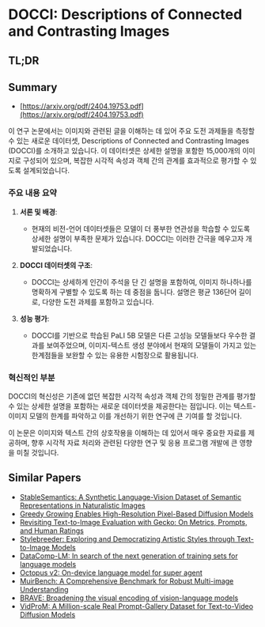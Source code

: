 # DOCCI: Descriptions of Connected and Contrasting Images
## TL;DR
## Summary
- [https://arxiv.org/pdf/2404.19753.pdf](https://arxiv.org/pdf/2404.19753.pdf)

이 연구 논문에서는 이미지와 관련된 글을 이해하는 데 있어 주요 도전 과제들을 측정할 수 있는 새로운 데이터셋, Descriptions of Connected and Contrasting Images (DOCCI)를 소개하고 있습니다. 이 데이터셋은 상세한 설명을 포함한 15,000개의 이미지로 구성되어 있으며, 복잡한 시각적 속성과 객체 간의 관계를 효과적으로 평가할 수 있도록 설계되었습니다.

### 주요 내용 요약

1. **서론 및 배경**:
   - 현재의 비전-언어 데이터셋들은 모델이 더 풍부한 연관성을 학습할 수 있도록 상세한 설명이 부족한 문제가 있습니다. DOCCI는 이러한 간극을 메우고자 개발되었습니다.

2. **DOCCI 데이터셋의 구조**:
   - DOCCI는 상세하게 인간이 주석을 단 긴 설명을 포함하여, 이미지 하나하나를 명확하게 구별할 수 있도록 하는 데 중점을 둡니다. 설명은 평균 136단어 길이로, 다양한 도전 과제를 포함하고 있습니다.

3. **성능 평가**:
   - DOCCI를 기반으로 학습된 PaLI 5B 모델은 다른 고성능 모델들보다 우수한 결과를 보여주었으며, 이미지-텍스트 생성 분야에서 현재의 모델들이 가지고 있는 한계점들을 보완할 수 있는 유용한 시험장으로 활용됩니다.

### 혁신적인 부분
DOCCI의 혁신성은 기존에 없던 복잡한 시각적 속성과 객체 간의 정밀한 관계를 평가할 수 있는 상세한 설명을 포함하는 새로운 데이터셋을 제공한다는 점입니다. 이는 텍스트-이미지 모델의 한계를 파악하고 이를 개선하기 위한 연구에 큰 기여를 할 것입니다.

이 논문은 이미지와 텍스트 간의 상호작용을 이해하는 데 있어서 매우 중요한 자료를 제공하며, 향후 시각적 자료 처리와 관련된 다양한 연구 및 응용 프로그램 개발에 큰 영향을 미칠 것입니다.

## Similar Papers
- [StableSemantics: A Synthetic Language-Vision Dataset of Semantic Representations in Naturalistic Images](2406.13735.md)
- [Greedy Growing Enables High-Resolution Pixel-Based Diffusion Models](2405.16759.md)
- [Revisiting Text-to-Image Evaluation with Gecko: On Metrics, Prompts, and Human Ratings](2404.16820.md)
- [Stylebreeder: Exploring and Democratizing Artistic Styles through Text-to-Image Models](2406.14599.md)
- [DataComp-LM: In search of the next generation of training sets for language models](2406.11794.md)
- [Octopus v2: On-device language model for super agent](2404.01744.md)
- [MuirBench: A Comprehensive Benchmark for Robust Multi-image Understanding](2406.09411.md)
- [BRAVE: Broadening the visual encoding of vision-language models](2404.07204.md)
- [VidProM: A Million-scale Real Prompt-Gallery Dataset for Text-to-Video Diffusion Models](2403.06098.md)
